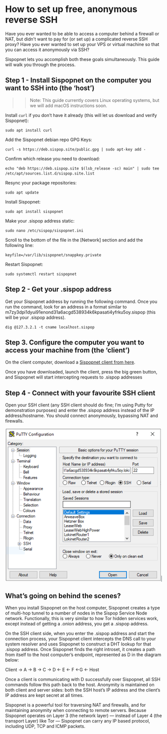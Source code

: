 # How to set up free, anonymous reverse SSH 

Have you ever wanted to be able to access a computer behind a firewall or NAT, but didn't want to pay for (or set up) a complicated reverse SSH proxy? Have you ever wanted to set up your VPS or virtual machine so that you can access it anonymously via SSH?  

Sispopnet lets you accomplish both these goals simultaneously. This guide will walk you through the process.

## Step 1 - Install Sispopnet on the computer you want to SSH into (the ‘host’)

>> Note: This guide currently covers Linux operating systems, but we will add macOS instructions soon. 

Install `curl` if you don’t have it already (this will let us download and verify Sispopnet):

```
sudo apt install curl
```

Add the Sispopnet debian repo GPG Keys:

```
curl -s https://deb.sispop.site/public.gpg | sudo apt-key add -
```

Confirm which release you need to download:

```
echo "deb https://deb.sispop.site $(lsb_release -sc) main" | sudo tee /etc/apt/sources.list.d/sispop.site.list
```

Resync your package repositories:

```
sudo apt update
```

Install Sispopnet:

```
sudo apt install sispopnet
```

Make your .sispop address static:

```
sudo nano /etc/sispop/sispopnet.ini
```

Scroll to the bottom of the file in the [Network] section and add the following line: 

```
keyfile=/var/lib/sispopnet/snappkey.private 
```

Restart Sispopnet: 

```
sudo systemctl restart sispopnet
```

## Step 2 - Get your .sispop address 
Get your Sispopnet address by running the following command. Once you run the command, look for an address in a format similar to m7zy3dpi1dyui91enond31a6acgd538934k6kpasati4yfrku5oy.sispop (this will be your .sispop address). 

```
dig @127.3.2.1 -t cname localhost.sispop
```

## Step 3. Configure the computer you want to access your machine from (the ‘client’)

On the client computer, download a [Sispopnet client from here](https://github.com/sispop-dev/sispop.site/releases).

Once you have downloaded, launch the client, press the big green button, and Sispopnet will start intercepting requests to .sispop addresses

## Step 4 - Connect with your favourite SSH client 
Open your SSH client (any SSH client should do fine; I’m using Putty for demonstration purposes) and enter the .sispop address instead of the IP address/hostname. You should connect anonymously, bypassing NAT and firewalls.  

![sispopnet-gui](../../assets/ReverseSSH.PNG)

## What’s going on behind the scenes? 

When you install Sispopnet on the host computer, Sispopnet creates a type of multi-hop tunnel to a number of nodes in the Sispop Service Node network. Functionally, this is very similar to how Tor hidden services work, except instead of getting a .onion address, you get a .sispop address. 

On the SSH client side, when you enter the .sispop address and start the connection process, your Sispopnet client intercepts the DNS call to your system resolver and uses Sispopnet to construct a DHT lookup for that .sispop address. Once Sispopnet finds the right introset, it creates a path from itself to the host computer’s endpoint, represented as D in the diagram below: 

Client -> A -> B -> C -> D <- E <- F <-G <- Host  

Once a client is communicating with D successfully over Sispopnet, all SSH commands follow this path back to the host. Anonymity is maintained on both client and server sides: both the SSH host’s IP address and the client’s IP address are kept secret at all times.

Sispopnet is a powerful tool for traversing NAT and firewalls, and for maintaining anonymity when connecting to remote servers. Because Sispopnet operates on Layer 3 (the network layer) — instead of Layer 4 (the transport Layer) like Tor — Sispopnet can carry any IP based protocol, including UDP, TCP and ICMP packets. 

